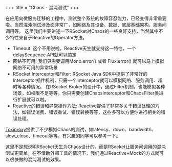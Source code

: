 +++
title = "Chaos - 混沌测试"
+++

在应用向微服务迁移的工程中，测试整个系统的故障容忍能力，已经变得非常重要啦。当然混沌测试涉及面非常广，如网络及其设备、数据、底层基础架构、服务间调用等。
这里我们主要讲述一下RSocket对Chaos的一些良好支持，当然其中不少特性来自于Reactive的Operator方法。

* Timeout: 这个不用说啦，Reactive天生就支持这一特性，一个delaySequence API就可以搞定
* 网络不可用: 我们只需要调用Mono.error() 或者 Flux.error() 就可以马上模拟网络不可用的异常场景
* RSocket Interceptor和Filter: RSocket Java SDK中提供了非常好的Interceptor插件机制，只需一个Interceptor就可以模拟网络、服务调用、超时等各种情况。 在RSocket Broker的设计中，通过Filter机制，也能模拟各种场景，如权限不足等等。你只需要创建ChaosInterceptor和ChaosFilter类进行扩展就可以啦。
* Reactive的错误和异常操作方法:  Reactive提供了非常多关于错误处理的方法，如错误消费、错误重试、错误转换等等，这些多可以方便你进行相关的错误处理。

[Toxiproxy](https://github.com/Shopify/toxiproxy)提供了不少模拟Chaos的测试，如latency、down、bandwidth、slow_close、timeout等等，有兴趣的同学可以参考一下。

这里不是想说明RSocket天生为Chaos设计的，而是RSocket让服务间调用的混沌测试更简单，在不借助外部工具的情况下，我们通过Reactive+Mock的方式就可以很快做的混沌测试的效果。


